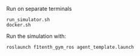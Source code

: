 Run on separate terminals
```
run_simulator.sh
docker.sh
```

Run the simulation with:
```
roslaunch f1tenth_gym_ros agent_template.launch
```
